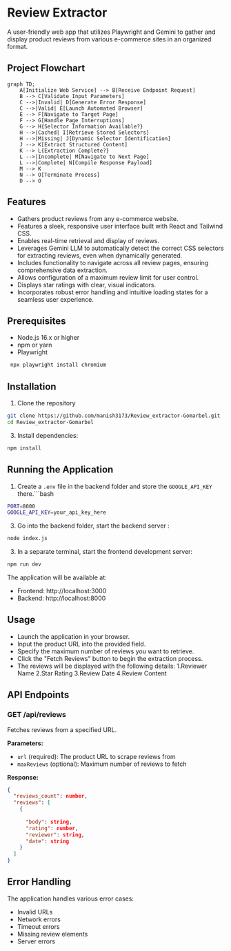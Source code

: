 # Review Extractor

A user-friendly web app that utilizes Playwright and Gemini to gather and display product reviews from various e-commerce sites in an organized format.


## Project Flowchart

```mermaid
graph TD;
    A[Initialize Web Service] --> B[Receive Endpoint Request]
    B --> C[Validate Input Parameters]
    C -->|Invalid| D[Generate Error Response]
    C -->|Valid| E[Launch Automated Browser]
    E --> F[Navigate to Target Page]
    F --> G[Handle Page Interruptions]
    G --> H{Selector Information Available?}
    H -->|Cached| I[Retrieve Stored Selectors]
    H -->|Missing| J[Dynamic Selector Identification]
    J --> K[Extract Structured Content]
    K --> L{Extraction Complete?}
    L -->|Incomplete| M[Navigate to Next Page]
    L -->|Complete| N[Compile Response Payload]
    M --> K
    N --> O[Terminate Process]
    D --> O
```

## Features
- Gathers product reviews from any e-commerce website.
- Features a sleek, responsive user interface built with React and Tailwind CSS.
- Enables real-time retrieval and display of reviews.
- Leverages Gemini LLM to automatically detect the correct CSS selectors for extracting reviews, even when dynamically generated.
- Includes functionality to navigate across all review pages, ensuring comprehensive data extraction.
- Allows configuration of a maximum review limit for user control.
- Displays star ratings with clear, visual indicators.
- Incorporates robust error handling and intuitive loading states for a seamless user experience.


## Prerequisites

- Node.js 16.x or higher
- npm or yarn
- Playwright
 ```bash
  npx playwright install chromium
  ```

## Installation

1. Clone the repository
```bash
git clone https://github.com/manish3173/Review_extractor-Gomarbel.git
cd Review_extractor-Gomarbel
```
3. Install dependencies:
```bash
npm install
```

## Running the Application

1. Create a `.env` file in the backend folder and store the `GOOGLE_API_KEY` there.```bash
```bash
PORT=8000
GOOGLE_API_KEY=your_api_key_here
 ``` 

3. Go into the backend folder, start the backend server :
```bash
node index.js
```

3. In a separate terminal, start the frontend development server:
```bash
npm run dev
```

The application will be available at:
- Frontend: http://localhost:3000
- Backend: http://localhost:8000

## Usage

- Launch the application in your browser.
- Input the product URL into the provided field.
- Specify the maximum number of reviews you want to retrieve.
- Click the "Fetch Reviews" button to begin the extraction process.
- The reviews will be displayed with the following details:
    1.Reviewer Name
    2.Star Rating
    3.Review Date 
    4.Review Content

## API Endpoints

### GET /api/reviews

Fetches reviews from a specified URL.

**Parameters:**
- `url` (required): The product URL to scrape reviews from
- `maxReviews` (optional): Maximum number of reviews to fetch

**Response:**
```json
{
  "reviews_count": number,
  "reviews": [
    {
      
      "body": string,
      "rating": number,
      "reviewer": string,
      "date": string
    }
  ]
}
```


## Error Handling

The application handles various error cases:
- Invalid URLs
- Network errors
- Timeout errors
- Missing review elements
- Server errors


